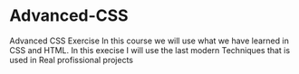 # Advanced-CSS
Advanced CSS Exercise 
In this course we will use what we have learned in CSS and HTML.
In this execise I will use the last modern Techniques that is used in Real profissional projects 
